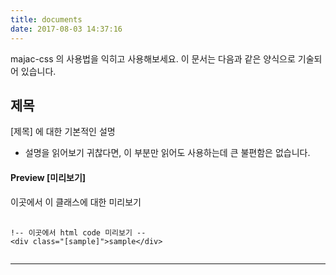 ```yaml
---
title: documents
date: 2017-08-03 14:37:16
---
```


majac-css 의 사용법을 익히고 사용해보세요. 이 문서는 다음과 같은 양식으로 기술되어 있습니다.

## 제목
[제목] 에 대한 기본적인 설명

- 설명을 읽어보기 귀찮다면, 이 부분만 읽어도 사용하는데 큰 불편함은 없습니다.

#### Preview [미리보기]
<div class="preview-box">
  이곳에서 이 클래스에 대한 미리보기
</div>
<pre>
  <code class="html">
!-- 이곳에서 html code 미리보기 --
&lt;div class="[sample]"&gt;sample&lt;/div&gt;
  </code>
</pre>

---